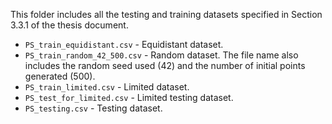 
This folder includes all the testing and training datasets specified in Section 3.3.1 of the thesis document.

* ``PS_train_equidistant.csv`` - Equidistant dataset.
* ``PS_train_random_42_500.csv`` - Random dataset. The file name also includes the random seed used (42) and the number of initial points generated (500).
* ``PS_train_limited.csv`` - Limited dataset.
* ``PS_test_for_limited.csv`` - Limited testing dataset.
* ``PS_testing.csv`` - Testing dataset.
